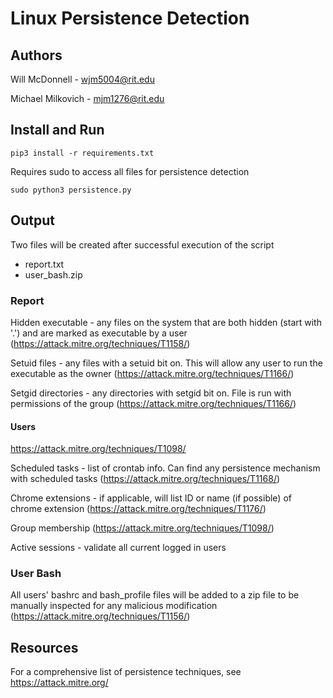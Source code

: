# Linux Persistence Detection

## Authors

Will McDonnell - wjm5004@rit.edu

Michael Milkovich - mjm1276@rit.edu

## Install and Run

`pip3 install -r requirements.txt`

Requires sudo to access all files for persistence detection

`sudo python3 persistence.py`

## Output

Two files will be created after successful execution of the script
  - report.txt 
  - user_bash.zip
### Report

Hidden executable - any files on the system that are both hidden (start with '.') and are marked as executable by a user (https://attack.mitre.org/techniques/T1158/)

Setuid files - any files with a setuid bit on.  This will allow any user to run the executable as the owner (https://attack.mitre.org/techniques/T1166/)

Setgid directories - any directories with setgid bit on.  File is run with permissions of the group (https://attack.mitre.org/techniques/T1166/)

  #### Users
  
  https://attack.mitre.org/techniques/T1098/
  
  Scheduled tasks - list of crontab info. Can find any persistence mechanism with scheduled tasks (https://attack.mitre.org/techniques/T1168/)
  
  Chrome extensions - if applicable, will list ID or name (if possible) of chrome extension (https://attack.mitre.org/techniques/T1176/)
  
  Group membership (https://attack.mitre.org/techniques/T1098/)
  
  Active sessions - validate all current logged in users
  
### User Bash

All users' bashrc and bash_profile files will be added to a zip file to be manually inspected for any malicious modification (https://attack.mitre.org/techniques/T1156/)


## Resources

For a comprehensive list of persistence techniques, see https://attack.mitre.org/
